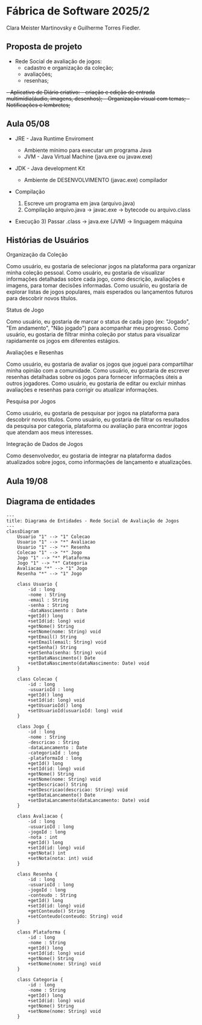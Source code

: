 # Fábrica de Software 2025/2
Clara Meister Martinovsky e Guilherme Torres Fiedler.

## Proposta de projeto 
- Rede Social de avaliação de jogos: 
	- cadastro e organização da coleção; 
	- avaliações;
 	- resenhas; 
	
<s>
- Aplicativo de Diário criativo: 
	- criação e edição de entrada multimídia(áudio, imagens, desenhos); 
	- Organização visual com temas; 
	- Notificações e lembretes; 
</s>

## Aula 05/08
- JRE - Java Runtime Enviroment
	- Ambiente mínimo para executar um programa Java
	- JVM - Java Virtual Machine (java.exe ou javaw.exe)

- JDK - Java development Kit
	- Ambiente de DESENVOLVIMENTO (javac.exe) compilador


- Compilação
	1) Escreve um programa em java (arquivo.java)
	2) Compilação arquivo.java -> javac.exe -> bytecode ou arquivo.class
- Execução
	3) Passar .class -> java.exe (JVM) -> linguagem máquina

## Histórias de Usuários
Organização da Coleção

Como usuário, eu gostaria de selecionar jogos na plataforma para organizar minha coleção pessoal.
Como usuário, eu gostaria de visualizar informações detalhadas sobre cada jogo, como descrição, avaliações e imagens, para tomar decisões informadas.
Como usuário, eu gostaria de explorar listas de jogos populares, mais esperados ou lançamentos futuros para descobrir novos títulos.

Status de Jogo

Como usuário, eu gostaria de marcar o status de cada jogo (ex: "Jogado", "Em andamento", "Não jogado") para acompanhar meu progresso.
Como usuário, eu gostaria de filtrar minha coleção por status para visualizar rapidamente os jogos em diferentes estágios.

Avaliações e Resenhas

Como usuário, eu gostaria de avaliar os jogos que joguei para compartilhar minha opinião com a comunidade.
Como usuário, eu gostaria de escrever resenhas detalhadas sobre os jogos para fornecer informações úteis a outros jogadores.
Como usuário, eu gostaria de editar ou excluir minhas avaliações e resenhas para corrigir ou atualizar informações.

Pesquisa por Jogos

Como usuário, eu gostaria de pesquisar por jogos na plataforma para descobrir novos títulos.
Como usuário, eu gostaria de filtrar os resultados da pesquisa por categoria, plataforma ou avaliação para encontrar jogos que atendam aos meus interesses.

Integração de Dados de Jogos

Como desenvolvedor, eu gostaria de integrar na plataforma dados atualizados sobre jogos, como informações de lançamento e atualizações.

## Aula 19/08
## Diagrama de entidades


```mermaid
---
title: Diagrama de Entidades - Rede Social de Avaliação de Jogos
---
classDiagram
    Usuario "1" --> "1" Colecao
    Usuario "1" --> "*" Avaliacao
    Usuario "1" --> "*" Resenha
    Colecao "1" --> "*" Jogo
    Jogo "1" --> "*" Plataforma
    Jogo "1" --> "*" Categoria
    Avaliacao "*" --> "1" Jogo
    Resenha "*" --> "1" Jogo

    class Usuario {
        -id : long
        -nome : String
        -email : String
        -senha : String
        -dataNascimento : Date
        +getId() long
        +setId(id: long) void
        +getNome() String
        +setNome(nome: String) void
        +getEmail() String
        +setEmail(email: String) void
        +getSenha() String
        +setSenha(senha: String) void
        +getDataNascimento() Date
        +setDataNascimento(dataNascimento: Date) void
    }

    class Colecao {
        -id : long
        -usuarioId : long
        +getId() long
        +setId(id: long) void
        +getUsuarioId() long
        +setUsuarioId(usuarioId: long) void
    }

    class Jogo {
        -id : long
        -nome : String
        -descricao : String
        -dataLancamento : Date
        -categoriaId : long
        -plataformaId : long
        +getId() long
        +setId(id: long) void
        +getNome() String
        +setNome(nome: String) void
        +getDescricao() String
        +setDescricao(descricao: String) void
        +getDataLancamento() Date
        +setDataLancamento(dataLancamento: Date) void
    }

    class Avaliacao {
        -id : long
        -usuarioId : long
        -jogoId : long
        -nota : int
        +getId() long
        +setId(id: long) void
        +getNota() int
        +setNota(nota: int) void
    }

    class Resenha {
        -id : long
        -usuarioId : long
        -jogoId : long
        -conteudo : String
        +getId() long
        +setId(id: long) void
        +getConteudo() String
        +setConteudo(conteudo: String) void
    }

    class Plataforma {
        -id : long
        -nome : String
        +getId() long
        +setId(id: long) void
        +getNome() String
        +setNome(nome: String) void
    }

    class Categoria {
        -id : long
        -nome : String
        +getId() long
        +setId(id: long) void
        +getNome() String
        +setNome(nome: String) void
    }
```    
